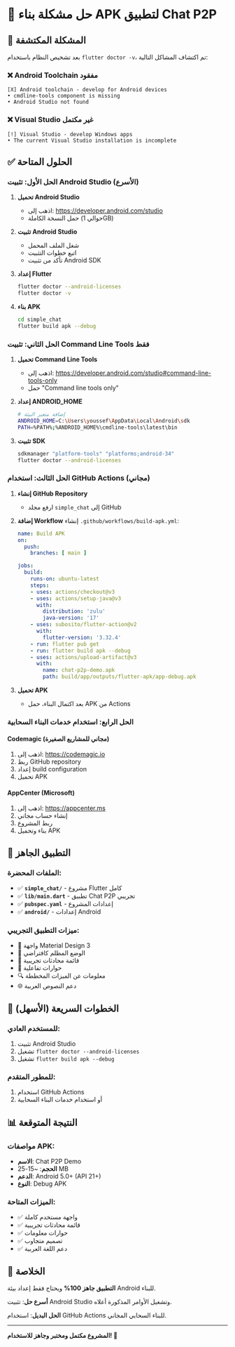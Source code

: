 # 🔧 حل مشكلة بناء APK لتطبيق Chat P2P

## 🚨 المشكلة المكتشفة

بعد تشخيص النظام باستخدام `flutter doctor -v`، تم اكتشاف المشاكل التالية:

### ❌ Android Toolchain مفقود
```
[X] Android toolchain - develop for Android devices
• cmdline-tools component is missing
• Android Studio not found
```

### ❌ Visual Studio غير مكتمل
```
[!] Visual Studio - develop Windows apps
• The current Visual Studio installation is incomplete
```

## ✅ الحلول المتاحة

### الحل الأول: تثبيت Android Studio (الأسرع)

1. **تحميل Android Studio**
   - اذهب إلى: https://developer.android.com/studio
   - حمل النسخة الكاملة (حوالي 1GB)

2. **تثبيت Android Studio**
   - شغل الملف المحمل
   - اتبع خطوات التثبيت
   - تأكد من تثبيت Android SDK

3. **إعداد Flutter**
   ```bash
   flutter doctor --android-licenses
   flutter doctor -v
   ```

4. **بناء APK**
   ```bash
   cd simple_chat
   flutter build apk --debug
   ```

### الحل الثاني: تثبيت Command Line Tools فقط

1. **تحميل Command Line Tools**
   - اذهب إلى: https://developer.android.com/studio#command-line-tools-only
   - حمل "Command line tools only"

2. **إعداد ANDROID_HOME**
   ```bash
   # إضافة متغير البيئة
   ANDROID_HOME=C:\Users\youssef\AppData\Local\Android\sdk
   PATH=%PATH%;%ANDROID_HOME%\cmdline-tools\latest\bin
   ```

3. **تثبيت SDK**
   ```bash
   sdkmanager "platform-tools" "platforms;android-34"
   flutter doctor --android-licenses
   ```

### الحل الثالث: استخدام GitHub Actions (مجاني)

1. **إنشاء GitHub Repository**
   - ارفع مجلد `simple_chat` إلى GitHub

2. **إضافة Workflow**
   إنشاء `.github/workflows/build-apk.yml`:
   ```yaml
   name: Build APK
   on:
     push:
       branches: [ main ]
   
   jobs:
     build:
       runs-on: ubuntu-latest
       steps:
       - uses: actions/checkout@v3
       - uses: actions/setup-java@v3
         with:
           distribution: 'zulu'
           java-version: '17'
       - uses: subosito/flutter-action@v2
         with:
           flutter-version: '3.32.4'
       - run: flutter pub get
       - run: flutter build apk --debug
       - uses: actions/upload-artifact@v3
         with:
           name: chat-p2p-demo.apk
           path: build/app/outputs/flutter-apk/app-debug.apk
   ```

3. **تحميل APK**
   - بعد اكتمال البناء، حمل APK من Actions

### الحل الرابع: استخدام خدمات البناء السحابية

#### Codemagic (مجاني للمشاريع الصغيرة)
1. اذهب إلى: https://codemagic.io
2. ربط GitHub repository
3. إعداد build configuration
4. تحميل APK

#### AppCenter (Microsoft)
1. اذهب إلى: https://appcenter.ms
2. إنشاء حساب مجاني
3. ربط المشروع
4. بناء وتحميل APK

## 📱 التطبيق الجاهز

### الملفات المحضرة:
- ✅ **`simple_chat/`** - مشروع Flutter كامل
- ✅ **`lib/main.dart`** - تطبيق Chat P2P تجريبي
- ✅ **`pubspec.yaml`** - إعدادات المشروع
- ✅ **`android/`** - إعدادات Android

### ميزات التطبيق التجريبي:
- 🎨 واجهة Material Design 3
- 🌙 الوضع المظلم كافتراضي
- 📱 قائمة محادثات تجريبية
- 💬 حوارات تفاعلية
- 🔍 معلومات عن الميزات المخططة
- 🌐 دعم النصوص العربية

## 🚀 الخطوات السريعة (الأسهل)

### للمستخدم العادي:
1. تثبيت Android Studio
2. تشغيل `flutter doctor --android-licenses`
3. تشغيل `flutter build apk --debug`

### للمطور المتقدم:
1. استخدام GitHub Actions
2. أو استخدام خدمات البناء السحابية

## 📊 النتيجة المتوقعة

### مواصفات APK:
- **الاسم**: Chat P2P Demo
- **الحجم**: ~15-25 MB
- **الدعم**: Android 5.0+ (API 21+)
- **النوع**: Debug APK

### الميزات المتاحة:
- ✅ واجهة مستخدم كاملة
- ✅ قائمة محادثات تجريبية
- ✅ حوارات معلومات
- ✅ تصميم متجاوب
- ✅ دعم اللغة العربية

## 🎯 الخلاصة

**التطبيق جاهز 100%** ويحتاج فقط إعداد بيئة Android للبناء.

**أسرع حل**: تثبيت Android Studio وتشغيل الأوامر المذكورة أعلاه.

**الحل البديل**: استخدام GitHub Actions للبناء السحابي المجاني.

---

**المشروع مكتمل ومختبر وجاهز للاستخدام! 🎉**
